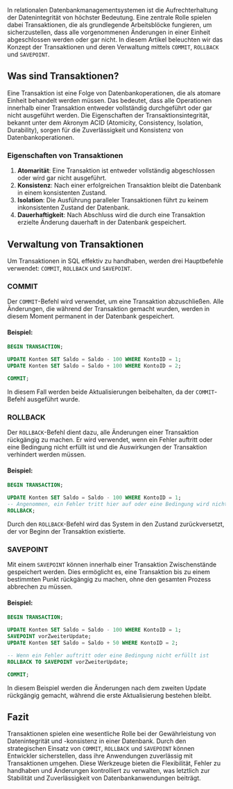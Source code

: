 In relationalen Datenbankmanagementsystemen ist die Aufrechterhaltung der Datenintegrität von höchster Bedeutung. Eine zentrale Rolle spielen dabei Transaktionen, die als grundlegende Arbeitsblöcke fungieren, um sicherzustellen, dass alle vorgenommenen Änderungen in einer Einheit abgeschlossen werden oder gar nicht. In diesem Artikel beleuchten wir das Konzept der Transaktionen und deren Verwaltung mittels `COMMIT`, `ROLLBACK` und `SAVEPOINT`.

## Was sind Transaktionen?

Eine Transaktion ist eine Folge von Datenbankoperationen, die als atomare Einheit behandelt werden müssen. Das bedeutet, dass alle Operationen innerhalb einer Transaktion entweder vollständig durchgeführt oder gar nicht ausgeführt werden. Die Eigenschaften der Transaktionsintegrität, bekannt unter dem Akronym ACID (Atomicity, Consistency, Isolation, Durability), sorgen für die Zuverlässigkeit und Konsistenz von Datenbankoperationen.

### Eigenschaften von Transaktionen

1. **Atomarität**: Eine Transaktion ist entweder vollständig abgeschlossen oder wird gar nicht ausgeführt.
2. **Konsistenz**: Nach einer erfolgreichen Transaktion bleibt die Datenbank in einem konsistenten Zustand.
3. **Isolation**: Die Ausführung paralleler Transaktionen führt zu keinem inkonsistenten Zustand der Datenbank.
4. **Dauerhaftigkeit**: Nach Abschluss wird die durch eine Transaktion erzielte Änderung dauerhaft in der Datenbank gespeichert.

## Verwaltung von Transaktionen

Um Transaktionen in SQL effektiv zu handhaben, werden drei Hauptbefehle verwendet: `COMMIT`, `ROLLBACK` und `SAVEPOINT`.

### COMMIT

Der `COMMIT`-Befehl wird verwendet, um eine Transaktion abzuschließen. Alle Änderungen, die während der Transaktion gemacht wurden, werden in diesem Moment permanent in der Datenbank gespeichert.

#### Beispiel:

```sql
BEGIN TRANSACTION;

UPDATE Konten SET Saldo = Saldo - 100 WHERE KontoID = 1;
UPDATE Konten SET Saldo = Saldo + 100 WHERE KontoID = 2;

COMMIT;
```

In diesem Fall werden beide Aktualisierungen beibehalten, da der `COMMIT`-Befehl ausgeführt wurde.

### ROLLBACK

Der `ROLLBACK`-Befehl dient dazu, alle Änderungen einer Transaktion rückgängig zu machen. Er wird verwendet, wenn ein Fehler auftritt oder eine Bedingung nicht erfüllt ist und die Auswirkungen der Transaktion verhindert werden müssen.

#### Beispiel:

```sql
BEGIN TRANSACTION;

UPDATE Konten SET Saldo = Saldo - 100 WHERE KontoID = 1;
-- Angenommen, ein Fehler tritt hier auf oder eine Bedingung wird nicht erfüllt
ROLLBACK;
```

Durch den `ROLLBACK`-Befehl wird das System in den Zustand zurückversetzt, der vor Beginn der Transaktion existierte.

### SAVEPOINT

Mit einem `SAVEPOINT` können innerhalb einer Transaktion Zwischenstände gespeichert werden. Dies ermöglicht es, eine Transaktion bis zu einem bestimmten Punkt rückgängig zu machen, ohne den gesamten Prozess abbrechen zu müssen.

#### Beispiel:

```sql
BEGIN TRANSACTION;

UPDATE Konten SET Saldo = Saldo - 100 WHERE KontoID = 1;
SAVEPOINT vorZweiterUpdate;
UPDATE Konten SET Saldo = Saldo + 50 WHERE KontoID = 2;

-- Wenn ein Fehler auftritt oder eine Bedingung nicht erfüllt ist
ROLLBACK TO SAVEPOINT vorZweiterUpdate;

COMMIT;
```

In diesem Beispiel werden die Änderungen nach dem zweiten Update rückgängig gemacht, während die erste Aktualisierung bestehen bleibt.

## Fazit

Transaktionen spielen eine wesentliche Rolle bei der Gewährleistung von Datenintegrität und -konsistenz in einer Datenbank. Durch den strategischen Einsatz von `COMMIT`, `ROLLBACK` und `SAVEPOINT` können Entwickler sicherstellen, dass ihre Anwendungen zuverlässig mit Transaktionen umgehen. Diese Werkzeuge bieten die Flexibilität, Fehler zu handhaben und Änderungen kontrolliert zu verwalten, was letztlich zur Stabilität und Zuverlässigkeit von Datenbankanwendungen beiträgt.
